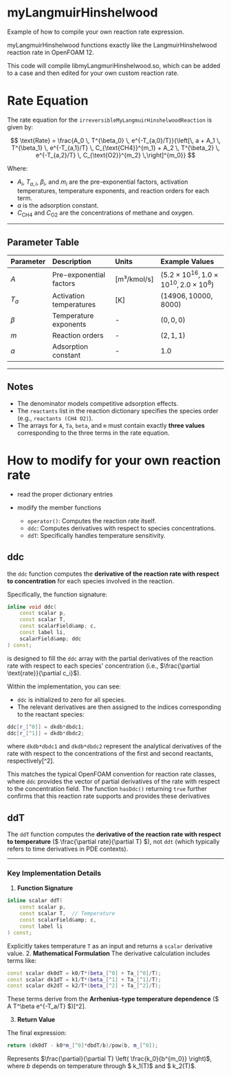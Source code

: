 # myLangmuirHinshelwood

Example of how to compile your own reaction rate expression.

myLangmuirHinshelwood functions exactly like the LangmuirHinshelwood reaction rate in OpenFOAM 12. 

This code will compile libmyLangmuriHinshelwood.so, which can be added to a case and then edited for your own custom reaction rate.

# Rate Equation 

The rate equation for the `irreversibleMyLangmuirHinshelwoodReaction` is given by:

$$
\text{Rate} = \frac{A_0 \, T^{\beta_0} \, e^{-T_{a,0}/T}}{\left[\, a + A_1 \, T^{\beta_1} \, e^{-T_{a,1}/T} \, C_{\text{CH4}}^{m_1} + A_2 \, T^{\beta_2} \, e^{-T_{a,2}/T} \, C_{\text{O2}}^{m_2} \,\right]^{m_0}}
$$

Where:

- $A_i$, $T_{a,i}$, $\beta_i$, and $m_i$ are the pre-exponential factors, activation temperatures, temperature exponents, and reaction orders for each term.
- $a$ is the adsorption constant.
- $C_{\text{CH4}}$ and $C_{\text{O2}}$ are the concentrations of methane and oxygen.

---

## Parameter Table

| Parameter | Description | Units | Example Values |
| :-- | :-- | :-- | :-- |
| $A$ | Pre-exponential factors | [m³/kmol/s] | $(5.2 \times 10^{16}, 1.0 \times 10^{10}, 2.0 \times 10^8)$ |
| $T_a$ | Activation temperatures | [K] | $(14906, 10000, 8000)$ |
| $\beta$ | Temperature exponents | - | $(0, 0, 0)$ |
| $m$ | Reaction orders | - | $(2, 1, 1)$ |
| $a$ | Adsorption constant | - | $1.0$ |

---

## Notes

- The denominator models competitive adsorption effects.
- The `reactants` list in the reaction dictionary specifies the species order (e.g., `reactants (CH4 O2)`).
- The arrays for `A`, `Ta`, `beta`, and `m` must contain exactly **three values** corresponding to the three terms in the rate equation.



# How to modify for your own reaction rate

- read the proper dictionary entries

- modify the member functions

   - `operator()`: Computes the reaction rate itself.
   - `ddc`: Computes derivatives with respect to species concentrations.
   - `ddT`: Specifically handles temperature sensitivity.



## ddc

the `ddc` function computes the **derivative of the reaction rate with respect to concentration** for each species involved in the reaction.

Specifically, the function signature:

```cpp
inline void ddc(
    const scalar p,
    const scalar T,
    const scalarField&amp; c,
    const label li,
    scalarField&amp; ddc
) const;
```

is designed to fill the `ddc` array with the partial derivatives of the reaction rate with respect to each species' concentration (i.e., $\frac{\partial \text{rate}}{\partial c_i}$).

Within the implementation, you can see:

- `ddc` is initialized to zero for all species.
- The relevant derivatives are then assigned to the indices corresponding to the reactant species:

```cpp
ddc[r_[^0]] = dkdb*dbdc1;
ddc[r_[^1]] = dkdb*dbdc2;
```

where `dkdb*dbdc1` and `dkdb*dbdc2` represent the analytical derivatives of the rate with respect to the concentrations of the first and second reactants, respectively[^2].

This matches the typical OpenFOAM convention for reaction rate classes, where `ddc` provides the vector of partial derivatives of the rate with respect to the concentration field. The function `hasDdc()` returning `true` further confirms that this reaction rate supports and provides these derivatives


## ddT

The `ddT` function computes the **derivative of the reaction rate with respect to temperature** (\$ \frac{\partial rate}{\partial T} \$), not `ddt` (which typically refers to time derivatives in PDE contexts). 

---

### Key Implementation Details

1. **Function Signature**

```cpp
inline scalar ddT(
    const scalar p,
    const scalar T,  // Temperature
    const scalarField&amp; c,
    const label li
) const;
```

Explicitly takes temperature `T` as an input and returns a `scalar` derivative value.
2. **Mathematical Formulation**
The derivative calculation includes terms like:

```cpp
const scalar dk0dT = k0/T*(beta_[^0] + Ta_[^0]/T);
const scalar dk1dT = k1/T*(beta_[^1] + Ta_[^1]/T);
const scalar dk2dT = k2/T*(beta_[^2] + Ta_[^2]/T);
```

These terms derive from the **Arrhenius-type temperature dependence** (\$ A T^\beta e^{-T_a/T} \$)[^2].

3. **Return Value**

The final expression:

```cpp
return (dk0dT - k0*m_[^0]*dbdT/b)/pow(b, m_[^0]);
```

Represents $\frac{\partial}{\partial T} \left( \frac{k_0}{b^{m_0}} \right)$, where $b$ depends on temperature through $ k_1(T)$ and $ k_2(T)$.


